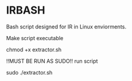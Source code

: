 # IRBASH

Bash script designed for IR in Linux enviorments.

Make script executable

chmod +x extractor.sh

!!MUST BE RUN AS SUDO!!
run script

sudo ./extractor.sh

